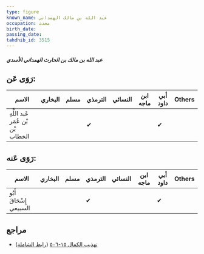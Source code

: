 ```yaml
---
type: figure
known_name: عبد الله بن مالك الهمداني
occupation: محدث
birth_date:
passing_date:
tahdhib_id: 3515
---
```

##### عبد الله بن مالك بن الحارث الهمداني الأسدي

## رَوَى عَن:
| الاسم                             | البخاري | مسلم | الترمذي | النسائي | ابن ماجه | أبي داود | Others |
| --------------------------------- | ------- | ---- | ------- | ------- | -------- | -------- | ------ |
| عَبد اللَّهِ بْن عُمَر بْن الخطاب |         |      | ✔       |         |          | ✔        |        |
## رَوَى عَنه:
| الاسم                   | البخاري | مسلم | الترمذي | النسائي | ابن ماجه | أبي داود | Others |
| ----------------------- | ------- | ---- | ------- | ------- | -------- | -------- | ------ |
| أَبُو إِسْحَاقَ السبيعي |         |      | ✔       |         |          | ✔        |        |
## مراجع
- [تهذيب الكمال ١٥-٥٠٦](obsidian://open?vault=Tahdhib-al-Kamal&file=Figures/٣٥١٥-عبد%20الله%20بن%20مالك%20بن%20الحارث%20الهمداني%20الأسدي) ([رابط الشاملة](https://shamela.ws/book/3722/7990))
